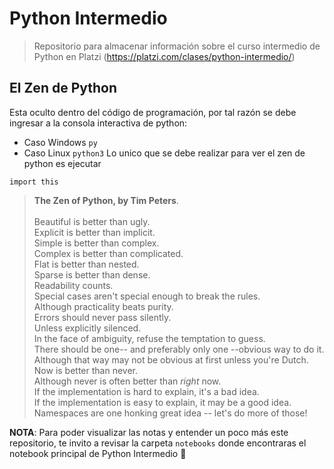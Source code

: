 # Python Intermedio
> Repositorio para almacenar información sobre el curso intermedio de Python en Platzi (https://platzi.com/clases/python-intermedio/)

## El Zen de Python
Esta oculto dentro del código de programación, por tal razón se debe ingresar a la consola interactiva de python:
- Caso Windows 
``` py ```
- Caso Linux 
``` python3 ```
Lo unico que se debe realizar para ver el zen de python es ejecutar
```
import this
```
> **The Zen of Python, by Tim Peters**. \
\
Beautiful is better than ugly.\
Explicit is better than implicit.\
Simple is better than complex.\
Complex is better than complicated.\
Flat is better than nested.\
Sparse is better than dense.\
Readability counts.\
Special cases aren't special enough to break the rules.\
Although practicality beats purity.\
Errors should never pass silently.\
Unless explicitly silenced.\
In the face of ambiguity, refuse the temptation to guess.\
There should be one-- and preferably only one --obvious way to do it.\
Although that way may not be obvious at first unless you're Dutch.\
Now is better than never.\
Although never is often better than *right* now.\
If the implementation is hard to explain, it's a bad idea.\
If the implementation is easy to explain, it may be a good idea.\
Namespaces are one honking great idea -- let's do more of those!

**NOTA**: Para poder visualizar las notas y entender un poco más este repositorio, te invito a revisar la carpeta ```notebooks``` donde encontraras el notebook principal de Python Intermedio 🐍
